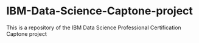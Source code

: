 # IBM-Data-Science-Captone-project
This is a repository of the IBM Data Science Professional Certification Captone project

